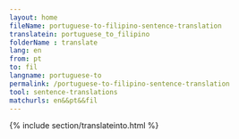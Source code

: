 ```yaml
---
layout: home
fileName: portuguese-to-filipino-sentence-translation
translatein: portuguese_to_filipino
folderName : translate
lang: en
from: pt
to: fil
langname: portuguese-to
permalink: /portuguese-to-filipino-sentence-translation
tool: sentence-translations
matchurls: en&&pt&&fil
---
```

{% include section/translateinto.html %}
